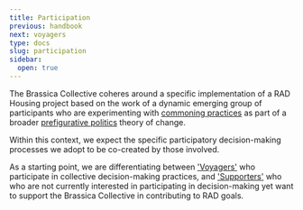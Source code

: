 ```yaml
---
title: Participation
previous: handbook
next: voyagers
type: docs
slug: participation
sidebar:
  open: true
---
```


The Brassica Collective coheres around a specific implementation of a RAD Housing project based on the work of a dynamic emerging group of participants who are experimenting with [commoning practices](https://commonslibrary.org/practising-commoning/) as part of a broader [prefigurative politics](https://commonslibrary.org/prefigurative-politics-in-practice/) theory of change. 

Within this context, we expect the specific participatory decision-making processes we adopt to be co-created by those involved. 

As a starting point, we are differentiating between ['Voyagers'](/handbook/participation/voyagers/) who participate in collective decision-making practices, and ['Supporters'](/handbook/participation/supporters/) who who are not currently interested in participating in decision-making yet want to support the Brassica Collective in contributing to RAD goals. 

